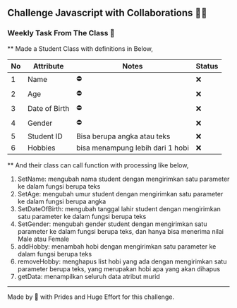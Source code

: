 ## Challenge Javascript with Collaborations 💫🥂

### Weekly Task From The Class 🌱

** Made a Student Class with definitions in Below,

|No|Attribute   |Notes                             |Status|
|--|------------|----------------------------------|------|
|1|Name         |                ⛔                |  ❌  |
|2|Age          |                ⛔                |  ❌  |
|3|Date of Birth|                ⛔                |  ❌  |
|4|Gender       |                ⛔                |  ❌  |
|5|Student ID   | Bisa berupa angka atau teks      |  ❌  |
|6|Hobbies      | bisa menampung lebih dari 1 hobi |  ❌  |

** And their class can call function with processing like below,

1. SetName: mengubah nama student dengan mengirimkan satu parameter ke dalam fungsi berupa teks
2. SetAge: mengubah umur student dengan mengirimkan satu parameter ke dalam fungsi berupa angka
3. SetDateOfBirth: mengubah tanggal lahir student dengan mengirimkan satu parameter ke dalam fungsi berupa teks
4. SetGender: mengubah gender student dengan mengirimkan satu parameter ke dalam fungsi berupa teks, dan hanya
bisa menerima nilai Male atau Female
5. addHobby: menambah hobi dengan mengirimkan satu parameter ke dalam fungsi berupa teks
6. removeHobby: menghapus list hobi yang ada dengan mengirimkan satu parameter berupa teks, yang merupakan hobi
apa yang akan dihapus
7. getData: menampilkan seluruh data atribut murid

---
Made by 💜 with Prides and Huge Effort for this challenge.